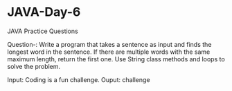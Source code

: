# JAVA-Day-6
JAVA Practice Questions

Question-: Write a program that takes a sentence as input and finds the longest word in the sentence. If there are multiple words with the same maximum length, return the first one. Use String class methods and loops to solve the problem.

Input: Coding is a fun challenge.
Ouput: challenge

